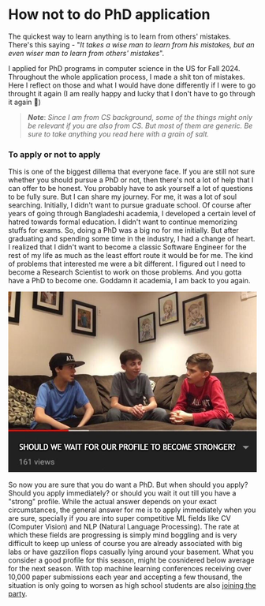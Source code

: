 # How not to do PhD application

The quickest way to learn anything is to learn from others' mistakes. There's this saying - "*It takes a wise man to learn from his mistakes, but an even wiser man to learn from others' mistakes*".

I applied for PhD programs in computer science in the US for Fall 2024. Throughout the whole application process, I made a shit ton of mistakes. Here I reflect on those and what I would have done differently if I were to go throught it again (I am really happy and lucky that I don't have to go through it again 🥶)

> ***Note***: *Since I am from CS background, some of the things might only be relevant if you are also from CS. But most of them are generic. Be sure to take anything you read here with a grain of salt.*

### To apply or not to apply

This is one of the biggest dillema that everyone face. If you are still not sure whether you should pursue a PhD or not, then there's not a lot of help that I can offer to be honest. You probably have to ask yourself a lot of questions to be fully sure. But I can share my journey. For me, it was a lot of soul searching. Initially, I didn't want to pursue graduate school. Of course after years of going through Bangladeshi academia, I developed a certain level of hatred towards formal education. I didn't want to continue memorizing stuffs for exams. So, doing a PhD was a big no for me initially. But after graduating and spending some time in the industry, I had a change of heart. I realized that I didn't want to become a classic Software Engineer for the rest of my life as much as the least effort route it would be for me. The kind of problems that interested me were a bit different. I figured out I need to become a Research Scientist to work on those problems. And you gotta have a PhD to become one. Goddamn it academia, I am back to you again.

![](images/to_wait_or_not_to_wait.png)

So now you are sure that you do want a PhD. But when should you apply? Should you apply immediately? or should you wait it out till you have a "strong" profile. While the actual answer depends on your exact circumstances, the general answer for me is to apply immediately when you are sure, specially if you are into super competitive ML fields like CV (Computer Vision) and NLP (Natural Language Processing). The rate at which these fields are progressing is simply mind boggling and is very difficult to keep up unless of course you are already associated with big labs or have gazzilion flops casually lying around your basement. What you consider a good profile for this season, might be cosnidered below average for the next season. With top machine learning conferences receiving over 10,000 paper submissions each year and accepting a few thousand, the situation is only going to worsen as high school students are also [joining the party](https://twitter.com/NeurIPSConf/status/1778767375791239442).

